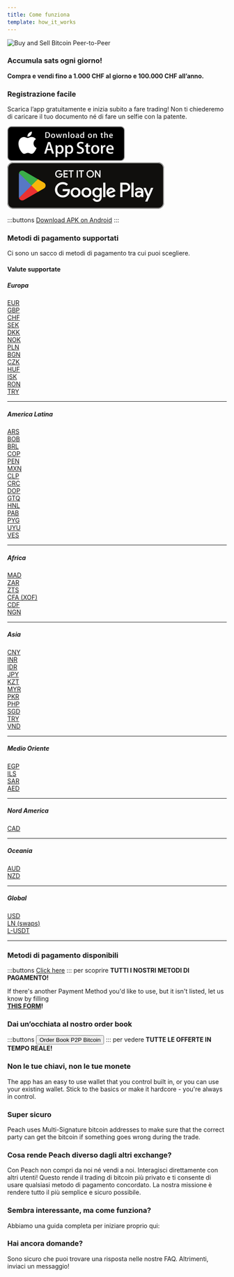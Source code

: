 ```yaml
---
title: Come funziona
template: how_it_works
---
```


<!--[teaser]-->

![Buy and Sell Bitcoin Peer-to-Peer](/img/how-it-works/buy-and-sell-bitcoin-peer-to-peer.png)

### Accumula sats <span>ogni giorno</span>!

**Compra e vendi fino a 1.000 CHF al giorno e 100.000 CHF all’anno.**

<!--[easy_registration]-->

### Registrazione facile

Scarica l’app gratuitamente e inizia subito a fare trading! Non ti chiederemo di caricare il tuo documento né di fare un selfie con la patente.

<div class="custom-section_357">
  <div class="md:flex items-end">
    <a href="https://testflight.apple.com/join/wfSPFEWG"><img class="h-180px md:h-90px" src="/img/home/download-on-the-app-store.svg" alt="Download Peach Bitcoin app on the App Store without KYC verification"></a>
    <a class="md:ml-4" href="https://play.google.com/store/apps/details?id=com.peachbitcoin.peach.mainnet"><img class="h-180px md:h-90px" src="/img/home/get-it-on-google-play.svg" alt="Get Peach Bitcoin app on Google Play store without ID verification"></a>
  </div>

:::buttons
[Download APK on Android](/apk/)
:::

</div>

<!--[payment_methods]-->

### Metodi di pagamento supportati

Ci sono un sacco di metodi di pagamento tra cui puoi scegliere.<br>

#### Valute supportate

##### Europa

<div class="payment-grid_894">
    <div class="payment-grid-item_523">
        <a href="/faq/Buy-&-Sell-Bitcoin-using-eur-in-2024/">
            <i class="fas fa-euro-sign"></i>
            EUR
        </a>
    </div>
    <div class="payment-grid-item_523">
        <a href="/faq/Buy-&-Sell-Bitcoin-using-gbp-in-2024/">
            <i class="fas fa-pound-sign"></i>
            GBP
        </a>
    </div>
    <div class="payment-grid-item_523">
        <a href="/faq/Buy-&-Sell-Bitcoin-using-chf-in-2024/">
            <i class="fas fa-dollar-sign"></i>
            CHF
        </a>
    </div>
    <div class="payment-grid-item_523">
        <a href="/faq/Buy-&-Sell-Bitcoin-using-sek-in-2024/">
            <i class="fas fa-coins"></i>
            SEK
        </a>
    </div>
    <div class="payment-grid-item_523">
        <a href="/faq/Buy-&-Sell-Bitcoin-using-dkk-in-2024/">
            <i class="fas fa-coins"></i>
            DKK
        </a>
    </div>
    <div class="payment-grid-item_523">
        <a href="/faq/Buy-&-Sell-Bitcoin-using-nok-in-2024/">
            <i class="fas fa-coins"></i>
            NOK
        </a>
    </div>
    <div class="payment-grid-item_523">
        <a href="/faq/Buy-&-Sell-Bitcoin-using-pln-in-2024/">
            <i class="fas fa-coins"></i>
            PLN
        </a>
    </div>
    <div class="payment-grid-item_523">
        <a href="/faq/Buy-&-Sell-Bitcoin-using-bgn-in-2024/">
            <i class="fas fa-coins"></i>
            BGN
        </a>
    </div>
    <div class="payment-grid-item_523">
        <a href="/faq/Buy-&-Sell-Bitcoin-using-czk-in-2024/">
            <i class="fas fa-coins"></i>
            CZK
        </a>
    </div>
    <div class="payment-grid-item_523">
        <a href="/faq/Buy-&-Sell-Bitcoin-using-huf-in-2024/">
            <i class="fas fa-coins"></i>
            HUF
        </a>
    </div>
    <div class="payment-grid-item_523">
        <a href="/faq/Buy-&-Sell-Bitcoin-using-isk-in-2024/">
            <i class="fas fa-coins"></i>
            ISK
        </a>
    </div>
    <div class="payment-grid-item_523">
        <a href="/faq/Buy-&-Sell-Bitcoin-using-ron-in-2024/">
            <i class="fas fa-coins"></i>
            RON
        </a>
    </div>
    <div class="payment-grid-item_523">
        <a href="/faq/Buy-&-Sell-Bitcoin-using-try-in-2024/">
            <i class="fas fa-lira-sign"></i>
            TRY
        </a>
    </div>
</div>

---

##### America Latina

<div class="payment-grid_894">
    <div class="payment-grid-item_523">
        <a href="/faq/Buy-&-Sell-Bitcoin-using-ars-in-2024/">
            <i class="fas fa-dollar-sign"></i>
            ARS
        </a>
    </div>
    <div class="payment-grid-item_523">
        <a href="/faq/Buy-&-Sell-Bitcoin-using-bob-in-2024/">
            <i class="fas fa-dollar-sign"></i>
            BOB
        </a>
    </div>
    <div class="payment-grid-item_523">
        <a href="/faq/Buy-&-Sell-Bitcoin-using-brl-in-2024/">
            <i class="fas fa-dollar-sign"></i>
            BRL
        </a>
    </div>
    <div class="payment-grid-item_523">
        <a href="/faq/Buy-&-Sell-Bitcoin-using-cop-in-2024/">
            <i class="fas fa-dollar-sign"></i>
            COP
        </a>
    </div>
    <div class="payment-grid-item_523">
        <a href="/faq/Buy-&-Sell-Bitcoin-using-pen-in-2024/">
            <i class="fas fa-dollar-sign"></i>
            PEN
        </a>
    </div>
    <div class="payment-grid-item_523">
        <a href="/faq/Buy-&-Sell-Bitcoin-using-mxn-in-2024/">
            <i class="fas fa-dollar-sign"></i>
            MXN
        </a>
    </div>
    <div class="payment-grid-item_523">
        <a href="/faq/Buy-&-Sell-Bitcoin-using-clp-in-2024/">
            <i class="fas fa-dollar-sign"></i>
            CLP
        </a>
    </div>
    <div class="payment-grid-item_523">
        <a href="/faq/Buy-&-Sell-Bitcoin-using-crc-in-2024/">
            <i class="fas fa-dollar-sign"></i>
            CRC
        </a>
    </div>
    <div class="payment-grid-item_523">
        <a href="/faq/Buy-&-Sell-Bitcoin-using-dop-in-2024/">
            <i class="fas fa-dollar-sign"></i>
            DOP
        </a>
    </div>
    <div class="payment-grid-item_523">
        <a href="/faq/Buy-&-Sell-Bitcoin-using-gtq-in-2024/">
            <i class="fas fa-dollar-sign"></i>
            GTQ
        </a>
    </div>
    <div class="payment-grid-item_523">
        <a href="/faq/Buy-&-Sell-Bitcoin-using-hnl-in-2024/">
            <i class="fas fa-dollar-sign"></i>
            HNL
        </a>
    </div>
    <div class="payment-grid-item_523">
        <a href="/faq/Buy-&-Sell-Bitcoin-using-pab-in-2024/">
            <i class="fas fa-dollar-sign"></i>
            PAB
        </a>
    </div>
    <div class="payment-grid-item_523">
        <a href="/faq/Buy-&-Sell-Bitcoin-using-pyg-in-2024/">
            <i class="fas fa-dollar-sign"></i>
            PYG
        </a>
    </div>
    <div class="payment-grid-item_523">
        <a href="/faq/Buy-&-Sell-Bitcoin-using-uyu-in-2024/">
            <i class="fas fa-dollar-sign"></i>
            UYU
        </a>
    </div>
    <div class="payment-grid-item_523">
        <a href="/faq/Buy-&-Sell-Bitcoin-using-ves-in-2024/">
            <i class="fas fa-dollar-sign"></i>
            VES
        </a>
    </div>
</div>

---

##### Africa

<div class="payment-grid_894">
    <div class="payment-grid-item_523">
        <a href="/faq/Buy-&-Sell-Bitcoin-using-mad-in-2024/">
            <i class="fas fa-dollar-sign"></i>
            MAD
        </a>
    </div>
    <div class="payment-grid-item_523">
        <a href="/faq/Buy-&-Sell-Bitcoin-using-zar-in-2024/">
            <i class="fas fa-dollar-sign"></i>
            ZAR
        </a>
    </div>
    <div class="payment-grid-item_523">
        <a href="/faq/Buy-&-Sell-Bitcoin-using-zts-in-2024/">
            <i class="fas fa-dollar-sign"></i>
            ZTS
        </a>
    </div>
    <div class="payment-grid-item_523">
        <a href="/faq/Buy-&-Sell-Bitcoin-using-cfa-xof-in-2024/">
            <i class="fas fa-coins"></i>
            CFA (XOF)
        </a>
    </div>
    <div class="payment-grid-item_523">
        <a href="/faq/Buy-&-Sell-Bitcoin-using-cdf-in-2024/">
            <i class="fas fa-coins"></i>
            CDF
        </a>
    </div>
    <div class="payment-grid-item_523">
        <a href="/faq/Buy-&-Sell-Bitcoin-using-ngn-in-2024/">
            <i class="fas fa-coins"></i>
            NGN
        </a>
    </div>
</div>

---

##### Asia

<div class="payment-grid_894">
    <div class="payment-grid-item_523">
        <a href="/faq/Buy-&-Sell-Bitcoin-using-cny-in-2024/">
            <i class="fas fa-coins"></i>
            CNY
        </a>
    </div>
    <div class="payment-grid-item_523">
        <a href="/faq/Buy-&-Sell-Bitcoin-using-inr-in-2024/">
            <i class="fas fa-coins"></i>
            INR
        </a>
    </div>
    <div class="payment-grid-item_523">
        <a href="/faq/Buy-&-Sell-Bitcoin-using-idr-in-2024/">
            <i class="fas fa-coins"></i>
            IDR
        </a>
    </div>
    <div class="payment-grid-item_523">
        <a href="/faq/Buy-&-Sell-Bitcoin-using-jpy-in-2024/">
            <i class="fas fa-coins"></i>
            JPY
        </a>
    </div>
    <div class="payment-grid-item_523">
        <a href="/faq/Buy-&-Sell-Bitcoin-using-kzt-in-2024/">
            <i class="fas fa-coins"></i>
            KZT
        </a>
    </div>
    <div class="payment-grid-item_523">
        <a href="/faq/Buy-&-Sell-Bitcoin-using-myr-in-2024/">
            <i class="fas fa-coins"></i>
            MYR
        </a>
    </div>
    <div class="payment-grid-item_523">
        <a href="/faq/Buy-&-Sell-Bitcoin-using-pkr-in-2024/">
            <i class="fas fa-coins"></i>
            PKR
        </a>
    </div>
    <div class="payment-grid-item_523">
        <a href="/faq/Buy-&-Sell-Bitcoin-using-php-in-2024/">
            <i class="fas fa-coins"></i>
            PHP
        </a>
    </div>
    <div class="payment-grid-item_523">
        <a href="/faq/Buy-&-Sell-Bitcoin-using-sgd-in-2024/">
            <i class="fas fa-coins"></i>
            SGD
        </a>
    </div>
    <div class="payment-grid-item_523">
        <a href="/faq/Buy-&-Sell-Bitcoin-using-try-in-2024/">
            <i class="fas fa-coins"></i>
            TRY
        </a>
    </div>
    <div class="payment-grid-item_523">
        <a href="/faq/Buy-&-Sell-Bitcoin-using-vnd-in-2024/">
            <i class="fas fa-coins"></i>
            VND
        </a>
    </div>
</div>

---

##### Medio Oriente

<div class="payment-grid_894">
    <div class="payment-grid-item_523">
        <a href="/faq/Buy-&-Sell-Bitcoin-using-egp-in-2024/">
            <i class="fas fa-coins"></i>
            EGP
        </a>
    </div>
    <div class="payment-grid-item_523">
        <a href="/faq/Buy-&-Sell-Bitcoin-using-ils-in-2024/">
            <i class="fas fa-coins"></i>
            ILS
        </a>
    </div>
    <div class="payment-grid-item_523">
        <a href="/faq/Buy-&-Sell-Bitcoin-using-sar-in-2024/">
            <i class="fas fa-coins"></i>
            SAR
        </a>
    </div>
    <div class="payment-grid-item_523">
        <a href="/faq/Buy-&-Sell-Bitcoin-using-aed-in-2024/">
            <i class="fas fa-coins"></i>
            AED
        </a>
    </div>
</div>

---

##### Nord America

<div class="payment-grid_894">
    <div class="payment-grid-item_523">
        <a href="/faq/Buy-&-Sell-Bitcoin-using-cad-in-2024/">
            <i class="fas fa-coins"></i>
            CAD
        </a>
    </div>
</div>

---

##### Oceania

<div class="payment-grid_894">
    <div class="payment-grid-item_523">
        <a href="/faq/Buy-&-Sell-Bitcoin-using-aud-in-2024/">
            <i class="fas fa-coins"></i>
            AUD
        </a>
    </div>
    <div class="payment-grid-item_523">
        <a href="/faq/Buy-&-Sell-Bitcoin-using-nzd-in-2024/">
            <i class="fas fa-coins"></i>
            NZD
        </a>
    </div>
</div>

---

##### Global

<div class="payment-grid_894">
    <div class="payment-grid-item_523">
        <a href="/faq/Buy-&-Sell-Bitcoin-using-usd-in-2024/">
            <i class="fas fa-coins"></i>
            USD
        </a>
    </div>
    <div class="payment-grid-item_523">
        <a href="/faq/Buy-&-Sell-Bitcoin-using-ln-swaps-in-2024/">
            <i class="fas fa-coins"></i>
            LN (swaps)
        </a>
    </div>
    <div class="payment-grid-item_523">
        <a href="/faq/Buy-&-Sell-Bitcoin-using-l-usdt-in-2024/">
            <i class="fas fa-coins"></i>
            L-USDT
        </a>
    </div>
</div>

---

### Metodi di pagamento disponibili

:::buttons
[Click here](/faq/Buy-&-Sell-Bitcoin-using-any-payment-method-2025-with-PeachBitcoin)
:::
per scoprire **TUTTI I NOSTRI METODI DI PAGAMENTO!**

If there's another Payment Method you'd like to use, but it isn't listed, let us know by filling
<br>
**[THIS FORM](https://ncxldazr6m4.typeform.com/to/SJljDnae)!**

### Dai un’occhiata al nostro order book

:::buttons
<button class="btn" id="customBtn" onclick="window.location.href='/kycfree-orderbook'">Order Book P2P Bitcoin</button>
:::
per vedere **TUTTE LE OFFERTE IN TEMPO REALE!**

<!--[self_custody]-->

### Non le tue chiavi, non le tue monete

The app has an easy to use wallet that you control built in, or you can use your existing wallet. Stick to the basics or make it hardcore - you're always in control.

<!--[security]-->

### Super sicuro

Peach uses Multi-Signature bitcoin addresses to make sure that the correct party can get the bitcoin if something goes wrong during the trade.

<!--[difference]-->

### Cosa rende Peach diverso dagli altri exchange?

Con Peach non compri da noi né vendi a noi.
Interagisci direttamente con altri utenti!
Questo rende il trading di bitcoin più privato e ti consente di usare qualsiasi metodo di pagamento concordato.
La nostra missione è rendere tutto il più semplice e sicuro possibile.

<!--[sounds_cool]-->

### Sembra interessante, ma come funziona?

Abbiamo una guida completa per iniziare proprio qui:

<!--[questions]-->

### Hai ancora domande?

Sono sicuro che puoi trovare una risposta nelle nostre FAQ.
Altrimenti, inviaci un messaggio!
